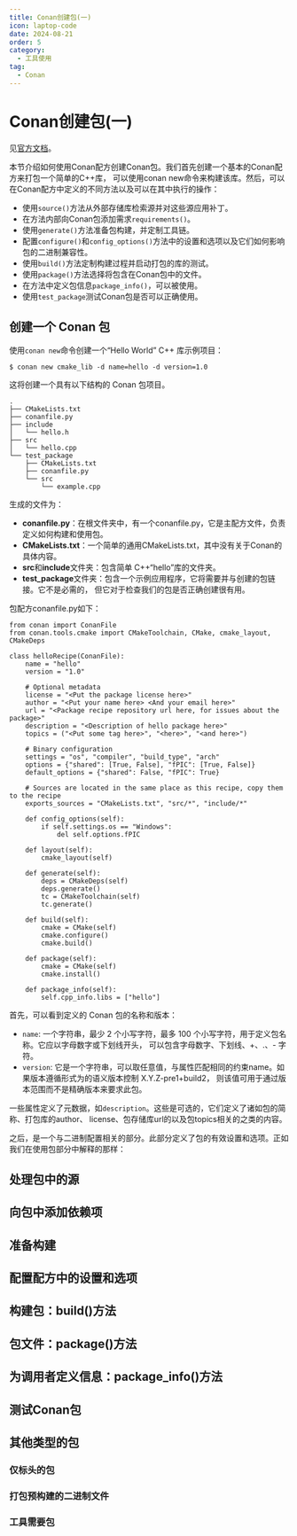 ```yaml
---
title: Conan创建包(一)
icon: laptop-code
date: 2024-08-21
order: 5
category:
  - 工具使用
tag:
  - Conan
---
```


# Conan创建包(一)

见[官方文档](https://docs.conan.io/2/tutorial/creating_packages.html)。

本节介绍如何使用Conan配方创建Conan包。我们首先创建一个基本的Conan配方来打包一个简单的C++库，
可以使用conan new命令来构建该库。然后，可以在Conan配方中定义的不同方法以及可以在其中执行的操作：

* 使用`source()`方法从外部存储库检索源并对这些源应用补丁。
* 在方法内部向Conan包添加需求`requirements()`。
* 使用`generate()`方法准备包构建，并定制工具链。
* 配置`configure()`和`config_options()`方法中的设置和选项以及它们如何影响包的二进制兼容性。
* 使用`build()`方法定制构建过程并启动打包的库的测试。
* 使用`package()`方法选择将包含在Conan包中的文件。
* 在方法中定义包信息`package_info()`，可以被使用。
* 使用`test_package`测试Conan包是否可以正确使用。

## 创建一个 Conan 包

使用`conan new`命令创建一个“Hello World” C++ 库示例项目：

```shell
$ conan new cmake_lib -d name=hello -d version=1.0
```

这将创建一个具有以下结构的 Conan 包项目。

```text
.
├── CMakeLists.txt
├── conanfile.py
├── include
│   └── hello.h
├── src
│   └── hello.cpp
└── test_package
    ├── CMakeLists.txt
    ├── conanfile.py
    └── src
        └── example.cpp
```

生成的文件为：

- **conanfile.py**：在根文件夹中，有一个conanfile.py，它是主配方文件，负责定义如何构建和使用包。
- **CMakeLists.txt**：一个简单的通用CMakeLists.txt，其中没有关于Conan的具体内容。
- **src**和**include**文件夹：包含简单 C++“hello”库的文件夹。
- **test_package**文件夹：包含一个示例应用程序，它将需要并与创建的包链接。它不是必需的，
  但它对于检查我们的包是否正确创建很有用。

包配方conanfile.py如下：

```text
from conan import ConanFile
from conan.tools.cmake import CMakeToolchain, CMake, cmake_layout, CMakeDeps

class helloRecipe(ConanFile):
    name = "hello"
    version = "1.0"

    # Optional metadata
    license = "<Put the package license here>"
    author = "<Put your name here> <And your email here>"
    url = "<Package recipe repository url here, for issues about the package>"
    description = "<Description of hello package here>"
    topics = ("<Put some tag here>", "<here>", "<and here>")

    # Binary configuration
    settings = "os", "compiler", "build_type", "arch"
    options = {"shared": [True, False], "fPIC": [True, False]}
    default_options = {"shared": False, "fPIC": True}

    # Sources are located in the same place as this recipe, copy them to the recipe
    exports_sources = "CMakeLists.txt", "src/*", "include/*"

    def config_options(self):
        if self.settings.os == "Windows":
            del self.options.fPIC

    def layout(self):
        cmake_layout(self)

    def generate(self):
        deps = CMakeDeps(self)
        deps.generate()
        tc = CMakeToolchain(self)
        tc.generate()

    def build(self):
        cmake = CMake(self)
        cmake.configure()
        cmake.build()

    def package(self):
        cmake = CMake(self)
        cmake.install()

    def package_info(self):
        self.cpp_info.libs = ["hello"]
```

首先，可以看到定义的 Conan 包的名称和版本：

- `name`: 一个字符串，最少 2 个小写字符，最多 100 个小写字符，用于定义包名称。它应以字母数字或下划线开头，
  可以包含字母数字、下划线、+、.、- 字符。
- `version`: 它是一个字符串，可以取任意值，与属性匹配相同的约束name。如果版本遵循形式为的语义版本控制 X.Y.Z-pre1+build2，
  则该值可用于通过版本范围而不是精确版本来要求此包。

一些属性定义了元数据，如`description`。这些是可选的，它们定义了诸如包的简称、打包库的author、
license、包存储库url的以及包topics相关的之类的内容。

之后，是一个与二进制配置相关的部分。此部分定义了包的有效设置和选项。正如我们在使用包部分中解释的那样：








## 处理包中的源


## 向包中添加依赖项


## 准备构建


## 配置配方中的设置和选项



## 构建包：build()方法



## 包文件：package()方法



## 为调用者定义信息：package_info()方法



## 测试Conan包



## 其他类型的包



### 仅标头的包



### 打包预构建的二进制文件



### 工具需要包




